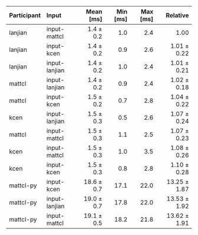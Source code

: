 | Participant | Input | Mean [ms] | Min [ms] | Max [ms] | Relative |
|:---|:---|---:|---:|---:|---:|
| lanjian | input-mattcl | 1.4 ± 0.2 | 1.0 | 2.4 | 1.00 |
| lanjian | input-kcen | 1.4 ± 0.2 | 0.9 | 2.6 | 1.01 ± 0.22 |
| lanjian | input-lanjian | 1.4 ± 0.2 | 1.0 | 2.4 | 1.01 ± 0.21 |
| mattcl | input-lanjian | 1.4 ± 0.2 | 0.9 | 2.4 | 1.02 ± 0.18 |
| mattcl | input-kcen | 1.5 ± 0.2 | 0.7 | 2.8 | 1.04 ± 0.22 |
| kcen | input-lanjian | 1.5 ± 0.3 | 0.5 | 2.6 | 1.07 ± 0.24 |
| mattcl | input-mattcl | 1.5 ± 0.3 | 1.1 | 2.5 | 1.07 ± 0.23 |
| kcen | input-mattcl | 1.5 ± 0.3 | 1.0 | 3.5 | 1.08 ± 0.26 |
| kcen | input-kcen | 1.5 ± 0.3 | 0.8 | 2.8 | 1.10 ± 0.28 |
| mattcl-py | input-kcen | 18.6 ± 0.7 | 17.1 | 22.0 | 13.25 ± 1.87 |
| mattcl-py | input-lanjian | 19.0 ± 0.7 | 17.8 | 22.0 | 13.53 ± 1.92 |
| mattcl-py | input-mattcl | 19.1 ± 0.5 | 18.2 | 21.8 | 13.62 ± 1.91 |
